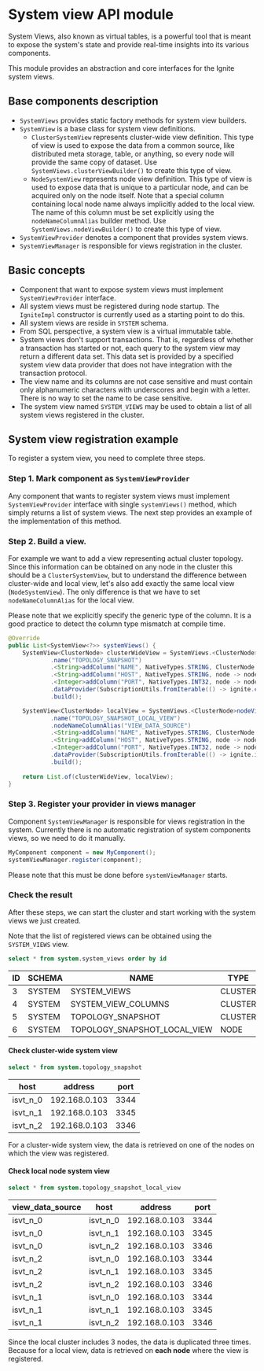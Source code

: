 # System view API module

System Views, also known as virtual tables, is a powerful tool that is meant to expose the system's state and provide real-time
insights into its various components.

This module provides an abstraction and core interfaces for the Ignite system views.

## Base components description

* `SystemViews` provides static factory methods for system view builders.
* `SystemView` is a base class for system view definitions.
  * `ClusterSystemView` represents cluster-wide view definition. This type of view is used to expose the data from a common source, 
    like distributed meta storage, table, or anything, so every node will provide the same copy of dataset.
    Use `SystemViews.clusterViewBuilder()` to create this type of view.
  * `NodeSystemView` represents node view definition. This type of view is used to expose data that is unique to a particular node, 
    and can be acquired only on the node itself. Note that a special column containing local node name always implicitly added to 
    the local view.  The name of this column must be set explicitly using the `nodeNameColumnAlias` builder method.
    Use `SystemViews.nodeViewBuilder()` to create this type of view.
* `SystemViewProvider` denotes a component that provides system views.
* `SystemViewManager` is responsible for views registration in the cluster.

## Basic concepts

* Component that want to expose system views must implement `SystemViewProvider` interface.
* All system views must be registered during node startup. The `IgniteImpl` constructor is currently used as a starting point to do this.
* All system views are reside in `SYSTEM` schema.
* From SQL perspective, a system view is a virtual immutable table.
* System views don't support transactions. That is, regardless of whether a transaction has started or not, each query 
  to the system view may return a different data set. This data set is provided by a specified system view data provider 
  that does not have integration with the transaction protocol.
* The view name and its columns are not case sensitive and must contain only alphanumeric characters with underscores and 
  begin with a letter. There is no way to set the name to be case sensitive.
* The system view named `SYSTEM_VIEWS` may be used to obtain a list of all system views registered in the cluster.

## System view registration example

To register a system view, you need to complete three steps.

### Step 1. Mark component as `SystemViewProvider`

Any component that wants to register system views must implement `SystemViewProvider` interface with single
`systemViews()` method, which simply returns a list of system views. The next step provides an example of the implementation of this method.

### Step 2. Build a view.
For example we want to add a view representing actual cluster topology.
Since this information can be obtained on any node in the cluster this should be a `ClusterSystemView`,
but to understand the difference between cluster-wide and local view, let's also add exactly the same local view (`NodeSystemView`). 
The only difference is that we have to set `nodeNameColumnAlias` for the local view.

Please note that we explicitly specify the generic type of the column. It is a good practice to detect the column
type mismatch at compile time.

```java
@Override
public List<SystemView<?>> systemViews() {
    SystemView<ClusterNode> clusterWideView = SystemViews.<ClusterNode>clusterViewBuilder()
            .name("TOPOLOGY_SNAPSHOT")
            .<String>addColumn("NAME", NativeTypes.STRING, ClusterNode::name)
            .<String>addColumn("HOST", NativeTypes.STRING, node -> node.address().host())
            .<Integer>addColumn("PORT", NativeTypes.INT32, node -> node.address().port())
            .dataProvider(SubscriptionUtils.fromIterable(() -> ignite.clusterNodes().iterator()))
            .build();

    SystemView<ClusterNode> localView = SystemViews.<ClusterNode>nodeViewBuilder()
            .name("TOPOLOGY_SNAPSHOT_LOCAL_VIEW")
            .nodeNameColumnAlias("VIEW_DATA_SOURCE")
            .<String>addColumn("NAME", NativeTypes.STRING, ClusterNode::name)
            .<String>addColumn("HOST", NativeTypes.STRING, node -> node.address().host())
            .<Integer>addColumn("PORT", NativeTypes.INT32, node -> node.address().port())
            .dataProvider(SubscriptionUtils.fromIterable(() -> ignite.iterator()))
            .build();
            
    return List.of(clusterWideView, localView);
}
```

### Step 3. Register your provider in views manager

Component `SystemViewManager` is responsible for views registration in the system.
Currently there is no automatic registration of system components views, so we need to do it manually.
```java
MyComponent component = new MyComponent();
systemViewManager.register(component);
```
Please note that this must be done before `systemViewManager` starts.

### Check the result

After these steps, we can start the cluster and start working with the system views we just created.

Note that the list of registered views can be obtained using the `SYSTEM_VIEWS` view.

```sql
select * from system.system_views order by id
```
| ID | SCHEMA | NAME                         | TYPE    |
|----|--------|------------------------------|---------|
| 3  | SYSTEM | SYSTEM_VIEWS                 | CLUSTER |
| 4  | SYSTEM | SYSTEM_VIEW_COLUMNS          | CLUSTER |
| 5  | SYSTEM | TOPOLOGY_SNAPSHOT            | CLUSTER |
| 6  | SYSTEM | TOPOLOGY_SNAPSHOT_LOCAL_VIEW | NODE    |

#### Check cluster-wide system view

```sql
select * from system.topology_snapshot
```
| host     | address       | port |
|----------|---------------|------|
| isvt_n_0 | 192.168.0.103 | 3344 |
| isvt_n_1 | 192.168.0.103 | 3345 |
| isvt_n_2 | 192.168.0.103 | 3346 |

For a cluster-wide system view, the data is retrieved on one of the nodes on which the view was registered.

#### Check local node system view

```sql
select * from system.topology_snapshot_local_view
```
| view_data_source | host      | address       | port |
|------------------|-----------|---------------|------|
| isvt_n_0         | isvt_n_0  | 192.168.0.103 | 3344 |
| isvt_n_0         | isvt_n_1  | 192.168.0.103 | 3345 |
| isvt_n_0         | isvt_n_2  | 192.168.0.103 | 3346 |
| isvt_n_2         | isvt_n_0  | 192.168.0.103 | 3344 |
| isvt_n_2         | isvt_n_1  | 192.168.0.103 | 3345 |
| isvt_n_2         | isvt_n_2  | 192.168.0.103 | 3346 |
| isvt_n_1         | isvt_n_0  | 192.168.0.103 | 3344 |
| isvt_n_1         | isvt_n_1  | 192.168.0.103 | 3345 |
| isvt_n_1         | isvt_n_2  | 192.168.0.103 | 3346 |

Since the local cluster includes 3 nodes, the data is duplicated three times.
Because for a local view, data is retrieved on **each node** where the view is registered.